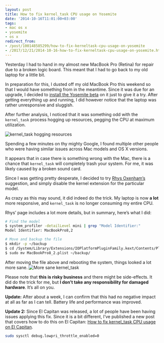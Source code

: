 ```yaml
---
layout: post
title: How to fix kernel_task CPU usage on Yosemite
date: '2014-10-16T11:01:00+03:00'
tags:
- mac os x
- yosemite
- os x
redirect_from:
- /post/100148585299/how-to-fix-kerneltask-cpu-usage-on-yosemite
- /2017/12/21/2014-10-16-how-to-fix-kerneltask-cpu-usage-on-yosemite.html
---
```

Yesterday I had to hand in my almost new MacBook Pro (Retina) for repair due to a broken logic board. This meant that I had to go back to my old laptop for a little bit.

In preparation for this, I dusted off my old MacBook Pro this weekend so that I would have something from in the meantime. Since it was due for an upgrade, I decided to [install the Yosemite beta](/2014/10/05/how-to-install-yosemite-and-ubuntu-linux.html) on it just to give it a try. After getting everything up and running, I did however notice that the laptop was rather unresponsive and sluggish.

After further analysis, I noticed that it was something odd with the `kernel_task` process hogging up resources, pegging the CPU at maximum utilization.

![kernel_task hogging resources](/tumblr_files/tumblr_inline_ndj4vrolbe1skxjxc.png)

Spending a few minutes on thy mighty Google, I found multiple other people who were having similar issues across Mac models and OS X versions.

It appears that in case there is something wrong with the Mac, there is a chance that `kernel_task` will completely trash your system. For me, it was likely caused by a broken sound card.

Since I was getting pretty desperate, I decided to try [Rhys Oxenham’s](http://www.rdoxenham.com/?p=259) suggestion, and simply disable the kernel extension for the particular model.

As crazy as this may sound, it did indeed do the trick. My laptop is now **a lot** more responsive, and `kernel_task` is no longer consuming my entire CPU.

Rhys’ page includes a lot more details, but in summary, here’s what I did:

```bash
# Find the model
$ system_profiler -detailLevel mini | grep "Model Identifier:"
Model Identifier: MacBookPro8,2

# Move and backup the file
$ mkdir -p ~/backup
$ cd /System/Library/Extensions/IOPlatformPluginFamily.kext/Contents/PlugIns/ACPI_SMC_PlatformPlugin.kext/Contents/Resources
$ sudo mv MacBookPro8_2.plist ~/backup/
```

After moving the file above and rebooting the system, things looked a lot more sane. ![More sane kernel_task](/tumblr_files/tumblr_inline_ndj4y6oLJl1skxjxc.png)

Please note that **this is risky business** and there might be side-effects. It did do the trick for me, but **I don’t take any responsibility for damaged hardware**. It’s all on you.

**Update:** After about a week, I can confirm that this had no negative impact at all as far as I can tell. Battery life and performance was improved.

**Update 2:** Since El Capitan was released, a lot of people have been having issues applying this fix. Since it is a bit different, I’ve published a new post that covers how to do this on El Capitan: [How to fix kernel_task CPU usage on El Capitan](/2016/01/03/how-to-fix-kerneltask-cpu-usage-on-el-capitan.html).

```bash
sudo sysctl debug.lowpri_throttle_enabled=0
```
